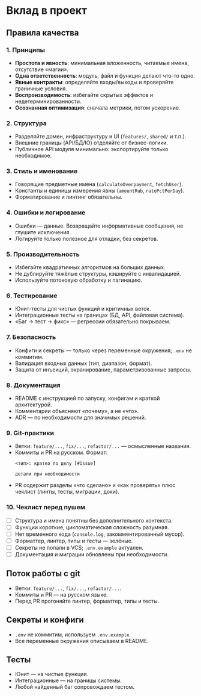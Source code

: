 # Вклад в проект

## Правила качества

### 1. Принципы
- **Простота и явность**: минимальная вложенность, читаемые имена, отсутствие «магии».
- **Одна ответственность**: модуль, файл и функция делают что-то одно.
- **Явные контракты**: определяйте входы/выходы и проверяйте граничные условия.
- **Воспроизводимость**: избегайте скрытых эффектов и недетерминированности.
- **Осознанная оптимизация**: сначала метрики, потом ускорение.

### 2. Структура
- Разделяйте домен, инфраструктуру и UI (`features/`, `shared/` и т.п.).
- Внешние границы (API/БД/IO) отделяйте от бизнес-логики.
- Публичное API модуля минимально: экспортируйте только необходимое.

### 3. Стиль и именование
- Говорящие предметные имена (`calculateOverpayment`, `fetchUser`).
- Константы и единицы измерения явны (`amountRub`, `ratePctPerDay`).
- Форматирование и линтинг обязательны.

### 4. Ошибки и логирование
- Ошибки — данные. Возвращайте информативные сообщения, не глушите исключения.
- Логируйте только полезное для отладки, без секретов.

### 5. Производительность
- Избегайте квадратичных алгоритмов на больших данных.
- Не дублируйте тяжёлые структуры, кэшируйте с инвалидацией.
- Используйте потоковую обработку и пагинацию.

### 6. Тестирование
- Юнит-тесты для чистых функций и критичных веток.
- Интеграционные тесты на границах (БД, API, файловая система).
- «Баг → тест → фикс» — регрессии обязательно покрываем.

### 7. Безопасность
- Конфиги и секреты — только через переменные окружения; `.env` не коммитим.
- Валидация входных данных (тип, диапазон, формат).
- Защита от инъекций, экранирование, параметризованные запросы.

### 8. Документация
- README с инструкцией по запуску, конфигам и краткой архитектурой.
- Комментарии объясняют «почему», а не «что».
- ADR — по необходимости для значимых решений.

### 9. Git-практики
- Ветки: `feature/...`, `fix/...`, `refactor/...` — осмысленные названия.
- Коммиты и PR на русском. Формат:
  ```
  <тип>: кратко по делу [#issue]

  детали при необходимости
  ```
- PR содержит разделы «что сделано» и «как проверять» плюс чеклист (линты, тесты, миграции, доки).

### 10. Чеклист перед пушем
- [ ] Структура и имена понятны без дополнительного контекста.
- [ ] Функции короткие, цикломатическая сложность разумная.
- [ ] Нет временного кода (`console.log`, закомментированный мусор).
- [ ] Форматтер, линтер, типы и тесты — зелёные.
- [ ] Секреты не попали в VCS; `.env.example` актуален.
- [ ] Документация и миграции обновлены при необходимости.

## Поток работы с git
- Ветки: `feature/...`, `fix/...`, `refactor/...`.
- Коммиты и PR — на русском языке.
- Перед PR прогоняйте линтер, форматтер, типы и тесты.

## Секреты и конфиги
- `.env` не коммитим, используем `.env.example`.
- Все переменные окружения описываем в README.

## Тесты
- Юнит — на чистые функции.
- Интеграционные — на границы системы.
- Любой найденный баг сопровождаем тестом.
